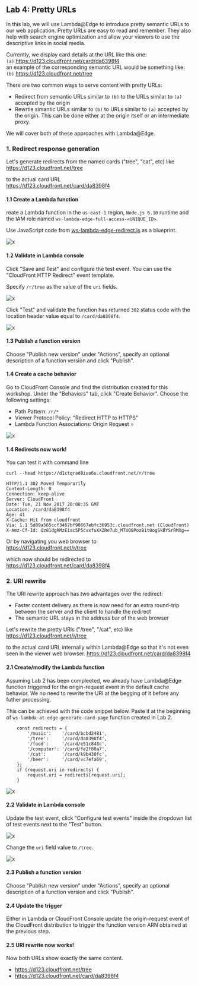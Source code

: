## Lab 4: Pretty URLs

In this lab, we will use Lambda@Edge to introduce pretty semantic URLs to our web application. Pretty URLs are easy to read and remember. They also help with search engine optimization and allow your viewers to use the descriptive links in social media.

Currently, we display card details at the URL like this one:  
`(a)` https://d123.cloudfront.net/card/da8398f4  
an example of the corresponding semantic URL would be something like:  
`(b)` https://d123.cloudfront.net/tree

There are two common ways to serve content with pretty URLs:
* Redirect from semantic URLs similar to `(b)` to the URLs similar to `(a)` accepted by the origin
* Rewrtie simantic URLs similar to `(b)` to URLs similar to `(a)` accepted by the origin. This can be done either at the origin itself or an intermediate proxy.

We will cover both of these approaches with Lambda@Edge.

### 1. Redirect response generation

Let's generate redirects from the named cards ("tree", "cat", etc) like  
https://d123.cloudfront.net/tree  

to the actual card URL  
https://d123.cloudfront.net/card/da8398f4

#### 1.1 Create a Lambda function

reate a Lambda function in the `us-east-1` region, `Node.js 6.10` runtime and the IAM role named `ws-lambda-edge-full-access-<UNIQUE_ID>`.

Use JavaScript code from [ws-lambda-edge-redirect.js](./ws-lambda-edge-redirect.js) as a blueprint.

![x](./img/01-create-function.png)

#### 1.2 Validate in Lambda console

Click "Save and Test" and configure the test event. You can use the "CloudFront HTTP Redirect" event template. 

Specify `/r/tree` as the value of the `uri` fields.

![x](./img/03-configure-test-object.png)

Click "Test" and validate the function has returned `302` status code with the location header value equal to `/card/da8398f4`.

![x](./img/04-test-invoke-successful.png)

#### 1.3 Publish a function version

Choose "Publish new version" under "Actions", specify an optional description of a function version and click "Publish".

#### 1.4 Create a cache behavior

Go to CloudFront Console and find the distribution created for this workshop. Under the "Behaviors" tab, click "Create Behavior". Choose the following settings:
* Path Pattern: `/r/*`
* Viewer Protocol Policy: "Redirect HTTP to HTTPS"
* Lambda Function Associations: Origin Request = <lambda version ARN from the previous step>
  
![x](./img/05-create-cache-behavior.png)

#### 1.4 Redirects now work!

You can test it with command line

```
curl --head https://d1ctqrad8iuo6u.cloudfront.net/r/tree

HTTP/1.1 302 Moved Temporarily
Content-Length: 0
Connection: keep-alive
Server: CloudFront
Date: Tue, 21 Nov 2017 20:08:35 GMT
Location: /card/da8398f4
Age: 41
X-Cache: Hit from cloudfront
Via: 1.1 5d89a565ccf3467bf90667ebfc36953c.cloudfront.net (CloudFront)
X-Amz-Cf-Id: Qz81dgRMzEiac5P5cvxfuXXZRe7ub_MTUQ8PozB1t0ogSkBYSrRMXg==
```

Or by navigating you web browser to  
https://d123.cloudfront.net/r/tree  

which now should be redirected to  
https://d123.cloudfront.net/card/da8398f4  

### 2. URI rewrite

The URI rewrite approach has two advantages over the redirect:
* Faster content delivery as there is now need for an extra round-trip between the server and the client to handle the redirect
* The semantic URL stays in the address bar of the web browser

Let's rewrite the pretty URIs ("/tree", "/cat", etc) like  
https://d123.cloudfront.net/r/tree  

to the actual card URL internally within Lambda@Edge so that it's not even seen in the viewer web browser.
https://d123.cloudfront.net/card/da8398f4


#### 2.1 Create/modify the Lambda function

Assuming Lab 2 has been compleeted, we already have Lambda@Edge function triggered for the origin-request event in the default cache behavior. We no need to rewrite the URI at the begging of it before any futher processing.

This can be achieved with the code snippet below. Paste it at the beginning of `ws-lambda-at-edge-generate-card-page` function created in Lab 2.

```
    const redirects = {
        '/music':    '/card/bcbd2481',
        '/tree':     '/card/da8398f4',
        '/food':     '/card/e51c848c',
        '/computer': '/card/fe2f80a7',
        '/cat':      '/card/k9b430fc',
        '/beer':     '/card/vc7efa69',
    };
    if (request.uri in redirects) {
        request.uri = redirects[request.uri];
    }
```

![x](./img/11-modify-function.png)

#### 2.2 Validate in Lambda console

Update the test event, click "Configure test events" inside the dropdown list of test events next to the "Test" button.

![x](./img/12-configure-test-event.png)

Change the `uri` field value to `/tree`.

![x](./img/13-configure-test-event.png)

#### 2.3 Publish a function version

Choose "Publish new version" under "Actions", specify an optional description of a function version and click "Publish".

#### 2.4 Update the trigger

Either in Lambda or CloudFront Console update the origin-request event of the CloudFront distribution to trigger the function version ARN obtained at the previous step.

#### 2.5 URI rewrite now works!

Now both URLs show exactly the same content.

* https://d123.cloudfront.net/tree
* https://d123.cloudfront.net/card/da8398f4  
